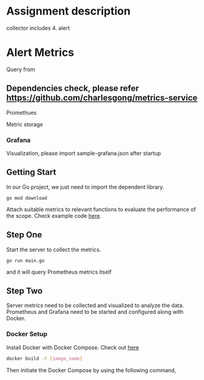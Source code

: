 # Assignment description
collector includes 
4. alert


# Alert Metrics
Query from

## Dependencies check, please refer https://github.com/charlesgong/metrics-service 
Promethues

Metric storage

### Grafana

Visualization, please import sample-grafana.json after startup

## Getting Start
In our Go project, we just need to import the dependent library.

```go mod download```

Attach suitable metrics to relevant functions to evaluate the performance of the scope. Check example code [here](./main.go).

## Step One

Start the server to collect the metrics.

```go run main.go```

and it will query Prometheus metrics itself

## Step Two

Server metrics need to be collected and visualized to analyze the data. Prometheus and Grafana need to be started and configured along with Docker.

### Docker Setup

Install Docker with Docker Compose. Check out [here](https://docs.docker.com/engine/install/)

```bash 
docker build -t [image_name] 

```

Then initiate the Docker Compose by using the following command,








